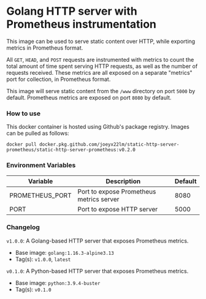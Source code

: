 # Golang HTTP server with Prometheus instrumentation

This image can be used to serve static content over HTTP, while exporting metrics in Prometheus format.

All `GET`, `HEAD`, and `POST` requests are instrumented with metrics to count the total amount of time spent serving HTTP requests, as well as the number of requests received. These metrics are all exposed on a separate "metrics" port for collection, in Prometheus format.

This image will serve static content from the `/www` directory on port `5000` by default.
Prometheus metrics are exposed on port `8080` by default.

### How to use

This docker container is hosted using Github's package registry. Images can be pulled as follows:

`docker pull docker.pkg.github.com/joeyx22lm/static-http-server-prometheus/static-http-server-prometheus:v0.2.0`

### Environment Variables
|      Variable      |                 Description               | Default |
|--------------------|-------------------------------------------|---------|
|   PROMETHEUS_PORT  | Port to expose Prometheus metrics server  |  8080   |
|         PORT       | Port to expose HTTP server                |  5000   |


### Changelog

`v1.0.0`: A Golang-based HTTP server that exposes Prometheus metrics.
 - Base image: `golang:1.16.3-alpine3.13`
 - Tag(s): `v1.0.0`, `latest`

`v0.1.0`: A Python-based HTTP server that exposes Prometheus metrics.
 - Base image: `python:3.9.4-buster`
 - Tag(s): `v0.1.0`
